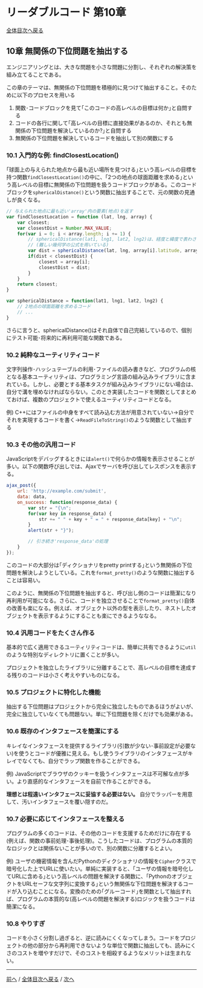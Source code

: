 # リーダブルコード 第10章
[全体目次へ戻る](index.md)

## 10章 無関係の下位問題を抽出する
エンジニアリングとは、大きな問題を小さな問題に分割し、それぞれの解決策を組み立てることである。

この章のテーマは、無関係の下位問題を積極的に見つけて抽出すること。そのために以下のプロセスを用いる

1. 関数･コードブロックを見て｢このコードの高レベルの目標は何か｣と自問する
2. コードの各行に関して｢高レベルの目標に直接効果があるのか、それとも無関係の下位問題を解決しているのか?｣と自問する
3. 無関係の下位問題を解決しているコードを抽出して別の関数にする

### 10.1 入門的な例: findClosestLocation()
｢球面上の与えられた地点から最も近い場所を見つける｣という高レベルの目標を持つ関数`findClosestLocation()`の中に、｢2つの地点の球面距離を求める｣という高レベルの目標に無関係の下位問題を扱うコードブロックがある。このコードブロックを`sphericalDistance()`という関数に抽出することで、元の関数の見通しが良くなる。

```js
// 与えられた地点に最も近い'array'内の要素(地点)を返す
var findClosestLocation = function (lat, lng, array) {
    var closest;
    var closestDist = Number.MAX_VALUE;
    for(var i = 0; i < array.length; i += 1) {
        // sphericalDistance(lat1, lng1, lat2, lng2)は、経度と緯度で表わされた2地点の球面距離を求める関数
        // (難しい幾何学の公式を用いている)
        var dist = sphericalDistance(lat, lng, array[i].latitude, array[i].longitude);
        if(dist < closestDist) {
            closest = array[i];
            closestDist = dist;
        }
    }
    return closest;
}

var sphericalDistance = function(lat1, lng1, lat2, lng2) {
    // 2地点の球面距離を求めるコード
    // ...
}
```

さらに言うと、sphericalDistance()はそれ自体で自己完結しているので、個別にテスト可能･将来的に再利用可能な関数である。

### 10.2 純粋なユーティリティコード
文字列操作･ハッシュテーブルの利用･ファイルの読み書きなど、プログラムの核となる基本ユーティリティは、プログラミング言語の組み込みライブラリに含まれている。しかし、必要とする基本タスクが組み込みライブラリにない場合は、自分で溝を埋めなければならない。このとき実装したコードを関数としてまとめておけば、複数のプロジェクトで使えるユーティリティコードとなる。

例) C++にはファイルの中身をすべて読み込む方法が用意されていない→自分でそれを実現するコードを書く→`ReadFileToString()`のような関数として抽出する

### 10.3 その他の汎用コード
JavaScriptをデバッグするときには`alert()`で何らかの情報を表示させることが多い。以下の関数呼び出しでは、Ajaxでサーバを呼び出してレスポンスを表示する。

```js
ajax_post({
    url: 'http://example.com/submit',
    data: data,
    on_success: function(response_data) {
        var str = "{\n";
        for(var key in response_data) {
            str += " " + key + " = " + response_data[key] + "\n";
        }
        alert(str + "}");

        // 引き続き'response_data'の処理
    }
});
```

このコードの大部分は｢ディクショナリをpretty printする｣という無関係の下位問題を解決しようとしている。これを`format_pretty()`のような関数に抽出することは容易い。

このように、無関係の下位問題を抽出すると、呼び出し側のコードは簡潔になり再利用が可能になる。さらに、コードを独立させることで`format_pretty()`自体の改善も楽になる。例えば、オブジェクト以外の型を表示したり、ネストしたオブジェクトを表示するようにすることも楽にできるようななる。

### 10.4 汎用コードをたくさん作る
基本的で広く適用できるユーティリティコードは、簡単に共有できるように`util`のような特別なディレクトリに置くことが多い。

プロジェクトを独立したライブラリに分離することで、高レベルの目標を達成する残りのコードは小さく考えやすいものになる。

### 10.5 プロジェクトに特化した機能
抽出する下位問題はプロジェクトから完全に独立したものであるほうがよいが、完全に独立していなくても問題ない。単に下位問題を除くだけでも効果がある。

### 10.6 既存のインタフェースを簡潔にする
キレイなインタフェースを提供するライブラリ(引数が少ない･事前設定が必要ない)を使うとコードが優雅に見える。もし使うライブラリのインタフェースがキレイでなくても、自分でラップ関数を作ることができる。

例) JavaScriptでブラウザのクッキーを扱うインタフェースは不可解な点が多い。より直感的なインタフェースを自前で作ることができる。

**理想とは程遠いインタフェースに妥協する必要はない。** 自分でラッパーを用意して、汚いインタフェースを覆い隠すのだ。

### 10.7 必要に応じてインタフェースを整える
プログラムの多くのコードは、その他のコードを支援するためだけに存在する(例えば、関数の事前処理･事後処理)。こうしたコードは、プログラムの本質的なロジックとは関係ないことが多いので、別の関数に分離するとよい。

例) ユーザの機密情報を含んだPythonのディクショナリの情報を`Cipher`クラスで暗号化した上でURLに使いたい。単純に実装すると、｢ユーザの情報を暗号化してURLに含める｣という高レベルの問題を解決する関数に、｢PythonのオブジェクトをURLセーフな文字列に変換する｣という無関係な下位問題を解決するコードが入り込むことになる。変換のための｢グルーコード｣を関数として抽出すれば、プログラムの本質的な(高レベルの問題を解決する)ロジックを扱うコードは簡潔になる。

### 10.8 やりすぎ
コードを小さく分割し過ぎると、逆に読みにくくなってしまう。コードをプロジェクトの他の部分から再利用できないような単位で関数に抽出しても、読みにくさのコストを増やすだけで、そのコストを相殺するようなメリットは生まれない。

***

[前へ](c9.md) /
[全体目次へ戻る](index.md) /
[次へ](c11.md)

